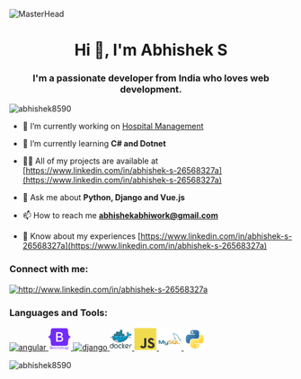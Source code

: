 ![MasterHead](https://cdn.dribbble.com/users/1292677/screenshots/6139167/media/5387dc7e035b3efe9d94516044de66a4.gif)


<h1 align="center">Hi 👋, I'm Abhishek S</h1>
<h3 align="center">I'm a passionate developer from India who loves web development.</h3>

<p align="left"> <img src="https://komarev.com/ghpvc/?username=abhishek8590&label=Profile%20views&color=0e75b6&style=flat" alt="abhishek8590" /> </p>

- 🔭 I’m currently working on [Hospital Management](https://github.com/Abhishek8590/HospitalManagement.git)

- 🌱 I’m currently learning **C# and Dotnet**

- 👨‍💻 All of my projects are available at [https://www.linkedin.com/in/abhishek-s-26568327a](https://www.linkedin.com/in/abhishek-s-26568327a)

- 💬 Ask me about **Python, Django and Vue.js**

- 📫 How to reach me **abhishekabhiwork@gmail.com**

- 📄 Know about my experiences [https://www.linkedin.com/in/abhishek-s-26568327a](https://www.linkedin.com/in/abhishek-s-26568327a)

<h3 align="left">Connect with me:</h3>
<p align="left">
<a href="https://linkedin.com/in/http://www.linkedin.com/in/abhishek-s-26568327a" target="blank"><img align="center" src="https://raw.githubusercontent.com/rahuldkjain/github-profile-readme-generator/master/src/images/icons/Social/linked-in-alt.svg" alt="http://www.linkedin.com/in/abhishek-s-26568327a" height="30" width="40" /></a>
</p>

<h3 align="left">Languages and Tools:</h3>
<p align="left"> <a href="https://angular.io" target="_blank" rel="noreferrer"> <img src="https://angular.io/assets/images/logos/angular/angular.svg" alt="angular" width="40" height="40"/> </a> <a href="https://getbootstrap.com" target="_blank" rel="noreferrer"> <img src="https://raw.githubusercontent.com/devicons/devicon/master/icons/bootstrap/bootstrap-plain-wordmark.svg" alt="bootstrap" width="40" height="40"/> </a> <a href="https://www.djangoproject.com/" target="_blank" rel="noreferrer"> <img src="https://cdn.worldvectorlogo.com/logos/django.svg" alt="django" width="40" height="40"/> </a> <a href="https://www.docker.com/" target="_blank" rel="noreferrer"> <img src="https://raw.githubusercontent.com/devicons/devicon/master/icons/docker/docker-original-wordmark.svg" alt="docker" width="40" height="40"/> </a> <a href="https://developer.mozilla.org/en-US/docs/Web/JavaScript" target="_blank" rel="noreferrer"> <img src="https://raw.githubusercontent.com/devicons/devicon/master/icons/javascript/javascript-original.svg" alt="javascript" width="40" height="40"/> </a> <a href="https://www.mysql.com/" target="_blank" rel="noreferrer"> <img src="https://raw.githubusercontent.com/devicons/devicon/master/icons/mysql/mysql-original-wordmark.svg" alt="mysql" width="40" height="40"/> </a> <a href="https://www.python.org" target="_blank" rel="noreferrer"> <img src="https://raw.githubusercontent.com/devicons/devicon/master/icons/python/python-original.svg" alt="python" width="40" height="40"/> </a> </p>

<p><img align="center" src="https://github-readme-stats.vercel.app/api/top-langs?username=abhishek8590&show_icons=true&locale=en&layout=compact" alt="abhishek8590" /></p>


